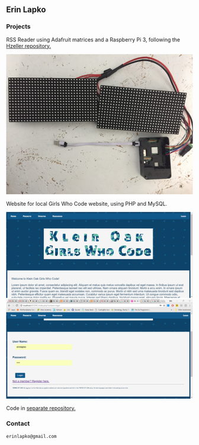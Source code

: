 ## Erin Lapko


### Projects

RSS Reader using Adafruit matrices and a Raspberry Pi 3, following the <a href="https://github.com/hzeller/rpi-rgb-led-matrix">Hzeller repository.</a>

<img src="IMG_1470.JPG">


Website for local Girls Who Code website, using PHP and MySQL.

<img src="MainPage.PNG">
<img src="LoginPage.PNG">

Code in <a href="https://github.com/erinlapko/KO-GWC-Website">separate repository.</a>



###  Contact
```markdown
erinlapko@gmail.com
```
